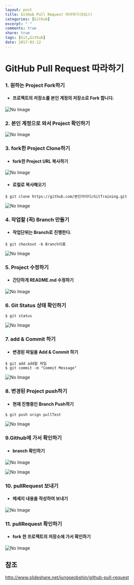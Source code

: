 ```yaml
---
layout: post
title: GitHub Pull Request 따라하기(Edit)
categories: [Github]
excerpt: " "
comments: true
share: true
tags: [Git,Github]
date: 2017-01-12
---
```


# **GitHub Pull Request 따라하기**

### 1. 원하는 Project Fork하기
- #### 프로젝트의 저장소를 본인 계정의 저장소로 Fork 합니다.

![No Image](/assets/20170112/1.PNG)

### 2. 본인 계정으로 와서 Project 확인하기

![No Image](/assets/20170112/2.PNG)

### 3. fork한 Project Clone하기
- #### fork한 Project URL 복사하기

![No Image](/assets/20170112/3.PNG)

- #### 로컬로 복사해오기

```shell
$ git clone https://github.com/본인아이디/GitTraining.git
```

![No Image](/assets/20170112/4.PNG)

### 4. 작업할 (꼭) Branch 만들기
- #### 작업단위는 Branch로 진행한다.

```shell
$ git checkout -b Branch이름
```

![No Image](/assets/20170112/6.PNG)

### 5. Project 수정하기
- #### 간단하게 README.md 수정하기

![No Image](/assets/20170112/7.PNG)

### 6. Git Status 상태 확인하기

```shell
$ git status
```

![No Image](/assets/20170112/8.PNG)

### 7. add & Commit 하기
- #### 변경된 파일을 Add & Commit 하기

```shell
$ git add add할 파일
$ git commit -m "Commit Message"
```

![No Image](/assets/20170112/9.PNG)

### 8. 변경된 Project push하기
- #### 현재 진행중인 Branch Push하기

```shell
$ git push orign pullTest
```

![No Image](/assets/20170112/10.PNG)

### 9.Github에 가서 확인하기
- #### branch 확인하기

![No Image](/assets/20170112/5.PNG)

![No Image](/assets/20170112/11.PNG)

### 10. pullRequest 보내기
- #### 메세지 내용을 작성하여 보내기

![No Image](/assets/20170112/12.PNG)

### 11. pullRequest 확인하기
- #### fork 한 프로젝트의 저장소에 가서 확인하기

![No Image](/assets/20170112/13.PNG)


## 참조
<http://www.slideshare.net/jungseobshin/github-pull-request>
